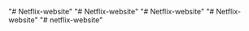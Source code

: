 "# Netflix-website" 
"# Netflix-website" 
"# Netflix-website" 
"# Netflix-website" 
"# netflix-website" 
